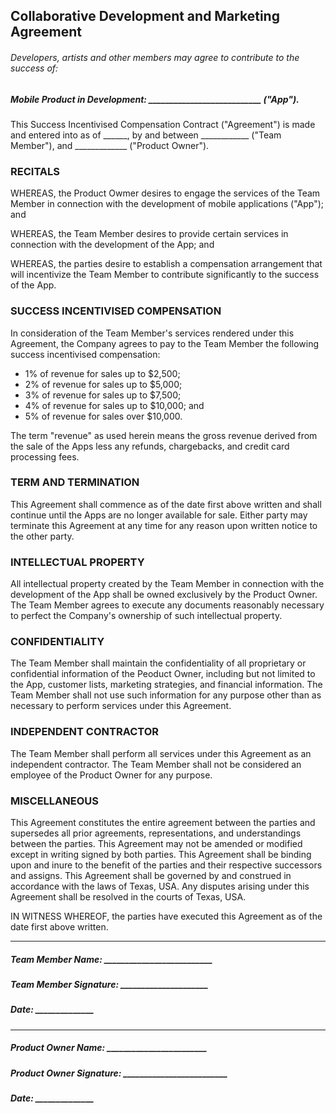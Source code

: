 ## Collaborative Development and Marketing Agreement

###### Developers, artists and other members may agree to contribute to the success of:


##### Mobile Product in Development: ___________________________ ("App").

This Success Incentivised Compensation Contract ("Agreement") is made and entered into as of ______, by and between ____________ ("Team Member"), and _____________ ("Product Owner").

### RECITALS

WHEREAS, the Product Owmer desires to engage the services of the Team Member in connection with the development of mobile applications ("App"); and

WHEREAS, the Team Member desires to provide certain services in connection with the development of the App; and

WHEREAS, the parties desire to establish a compensation arrangement that will incentivize the Team Member to contribute significantly to the success of the App.


### SUCCESS INCENTIVISED COMPENSATION 

In consideration of the Team Member's services rendered under this Agreement, the Company agrees to pay to the Team Member the following success incentivised compensation:

- 1% of revenue for sales up to $2,500;
- 2% of revenue for sales up to $5,000;
- 3% of revenue for sales up to $7,500;
- 4% of revenue for sales up to $10,000; and
- 5% of revenue for sales over $10,000.

The term "revenue" as used herein means the gross revenue derived from the sale of the Apps less any refunds, chargebacks, and credit card processing fees.

### TERM AND TERMINATION

This Agreement shall commence as of the date first above written and shall continue until the Apps are no longer available for sale. Either party may terminate this Agreement at any time for any reason upon written notice to the other party.

### INTELLECTUAL PROPERTY

All intellectual property created by the Team Member in connection with the development of the App shall be owned exclusively by the Product Owner. The Team Member agrees to execute any documents reasonably necessary to perfect the Company's ownership of such intellectual property.

### CONFIDENTIALITY

The Team Member shall maintain the confidentiality of all proprietary or confidential information of the Peoduct Owner, including but not limited to the App, customer lists, marketing strategies, and financial information. The Team Member shall not use such information for any purpose other than as necessary to perform services under this Agreement.

### INDEPENDENT CONTRACTOR

The Team Member shall perform all services under this Agreement as an independent contractor. The Team Member shall not be considered an employee of the Product Owner for any purpose.

### MISCELLANEOUS

This Agreement constitutes the entire agreement between the parties and supersedes all prior agreements, representations, and understandings between the parties. This Agreement may not be amended or modified except in writing signed by both parties. This Agreement shall be binding upon and inure to the benefit of the parties and their respective successors and assigns. This Agreement shall be governed by and construed in accordance with the laws of Texas, USA. Any disputes arising under this Agreement shall be resolved in the courts of Texas, USA.

IN WITNESS WHEREOF, the parties have executed this Agreement as of the date first above written.

___

##### Team Member Name: __________________________      
##### Team Member Signature: _____________________  
##### Date: ______________    

___

##### Product Owner Name: ________________________  
##### Product Owner Signature: _________________________  
##### Date: ______________

